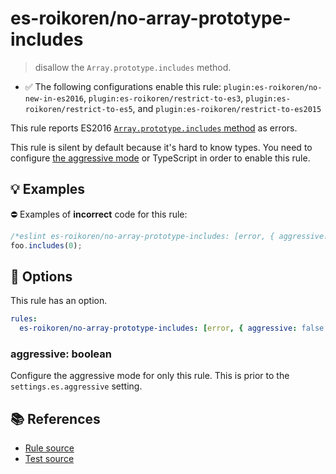 # es-roikoren/no-array-prototype-includes
> disallow the `Array.prototype.includes` method.

- ✅ The following configurations enable this rule: `plugin:es-roikoren/no-new-in-es2016`, `plugin:es-roikoren/restrict-to-es3`, `plugin:es-roikoren/restrict-to-es5`, and `plugin:es-roikoren/restrict-to-es2015`

This rule reports ES2016 [`Array.prototype.includes` method](https://github.com/tc39/proposal-Array.prototype.includes) as errors.

This rule is silent by default because it's hard to know types. You need to configure [the aggressive mode](../#the-aggressive-mode) or TypeScript in order to enable this rule.

## 💡 Examples

⛔ Examples of **incorrect** code for this rule:

```js
/*eslint es-roikoren/no-array-prototype-includes: [error, { aggressive: true }] */
foo.includes(0);
```

## 🔧 Options

This rule has an option.

```yml
rules:
  es-roikoren/no-array-prototype-includes: [error, { aggressive: false }]
```

### aggressive: boolean

Configure the aggressive mode for only this rule.
This is prior to the `settings.es.aggressive` setting.

## 📚 References

- [Rule source](https://github.com/roikoren755/eslint-plugin-es/blob/v0.0.3/src/rules/no-array-prototype-includes.ts)
- [Test source](https://github.com/roikoren755/eslint-plugin-es/blob/v0.0.3/tests/src/rules/no-array-prototype-includes.ts)
